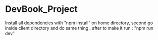 # DevBook_Project
Install all dependencies with "npm install" on home directory, second go inside client directory and do same thing , after to make it run : "npm run dev"
